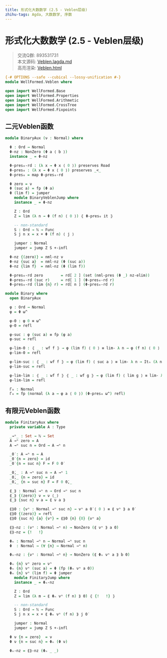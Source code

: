 ```yaml
---
title: 形式化大数数学 (2.5 - Veblen层级)
zhihu-tags: Agda, 大数数学, 序数
---
```


# 形式化大数数学 (2.5 - Veblen层级)

> 交流Q群: 893531731  
> 本文源码: [Veblen.lagda.md](https://github.com/choukh/agda-googology/blob/main/src/WellFormed/Veblen.lagda.md)  
> 高亮渲染: [Veblen.html](https://choukh.github.io/agda-googology/WellFormed.Veblen.html)  

```agda
{-# OPTIONS --safe --cubical --lossy-unification #-}
module WellFormed.Veblen where

open import WellFormed.Base
open import WellFormed.Properties
open import WellFormed.Arithmetic
open import WellFormed.CrossTree
open import WellFormed.Fixpoints
```

## 二元Veblen函数

```agda
module BinaryAux (ν : Normal) where

  Φ : Ord → Normal
  Φ-nz : NonZero (Φ a ⟨ b ⟩)
  instance _ = Φ-nz

  Φ-pres₀-rd : (λ x → Φ x ⟨ 0 ⟩) preserves Road
  Φ-pres₀ : (λ x → Φ x ⟨ 0 ⟩) preserves _<_
  Φ-pres₀ = map Φ-pres₀-rd
```

```agda
  Φ zero = ν
  Φ (suc a) = fp (Φ a)
  Φ (lim f) = jumper
    module BinaryVeblenJump where
    instance _ = Φ-nz

    Z : Ord
    Z = lim (λ n → Φ (f n) ⟨ 0 ⟩) ⦃ Φ-pres₀ it ⦄

    -- non-standard
    S : Ord → ℕ → Func
    S j n x = x + Φ (f n) ⟨ j ⟩

    jumper : Normal
    jumper = jump Z S +-infl
```

```agda
  Φ-nz {(zero)} = nml-nz ν
  Φ-nz {suc a}  = nml-nz (Φ (suc a))
  Φ-nz {lim f}  = nml-nz (Φ (lim f))
```

```agda
  Φ-pres₀-rd zero        = rd[ 2 ] (set (nml-pres (Φ _) nz-elim))
  Φ-pres₀-rd (suc r)     = rd[ 1 ] (Φ-pres₀-rd r)
  Φ-pres₀-rd (lim {n} r) = rd[ n ] (Φ-pres₀-rd r)
```

```agda
module Binary where
  open BinaryAux

  φ : Ord → Normal
  φ = Φ ω^
```

```agda
  φ-0 : φ 0 ≡ ω^
  φ-0 = refl

  φ-suc : φ (suc a) ≡ fp (φ a)
  φ-suc = refl

  φ-lim-0 : ⦃ _ : wf f ⦄ → φ (lim f) ⟨ 0 ⟩ ≡ lim- λ n → φ (f n) ⟨ 0 ⟩
  φ-lim-0 = refl

  φ-lim-suc : ⦃ _ : wf f ⦄ → φ (lim f) ⟨ suc a ⟩ ≡ lim- λ n → Itₙ (λ n x → x + φ (f n) ⟨ suc (φ (lim f) ⟨ a ⟩) ⟩) (suc (φ (lim f) ⟨ a ⟩)) n
  φ-lim-suc = refl

  φ-lim-lim : ⦃ _ : wf f ⦄ ⦃ _ : wf g ⦄ → φ (lim f) ⟨ lim g ⟩ ≡ lim- λ n → φ (lim f) ⟨ g n ⟩
  φ-lim-lim = refl
```

```agda
  Γ₀ : Normal
  Γ₀ = fp (normal (λ a → φ a ⟨ 0 ⟩) (Φ-pres₀ ω^) refl)
```

## 有限元Veblen函数

```agda
module FinitaryAux where
  private variable A : Type
```

```agda
  _→ⁿ_ : Set → ℕ → Set
  A →ⁿ zero = A
  A →ⁿ suc n = Ord → A →ⁿ n
```

```agda
  _0̇ : A →ⁿ n → A
  _0̇ {n = zero} = id
  _0̇ {n = suc n} F = F 0 0̇
```

```agda
  _0̇,_ : A →ⁿ suc n → A →ⁿ 1
  _0̇,_ {n = zero} = id
  _0̇,_ {n = suc n} F = F 0 0̇,_
```

```agda
  ⟪_⟫ : Normal →ⁿ n → Ord →ⁿ suc n
  ⟪_⟫ {(zero)} ν = ν ⟨_⟩
  ⟪_⟫ {suc n} ν a = ⟪ ν a ⟫
```

```agda
  ⟪⟫0 : {νⁿ : Normal →ⁿ suc n} → νⁿ a 0̇ ⟨ 0 ⟩ ≡ ⟪ νⁿ ⟫ a 0̇
  ⟪⟫0 {(zero)} = refl
  ⟪⟫0 {suc n} {a} {νⁿ} = ⟪⟫0 {n} {0} {νⁿ a}
```

```agda
  ⟪⟫-nz : (νⁿ : Normal →ⁿ n) → NonZero (⟪ νⁿ ⟫ a 0̇)
  ⟪⟫-nz = {!   !}
```

```agda
  Φₙ : Normal →ⁿ n → Normal →ⁿ suc n
  Φ  : Normal → (∀ {n} → Normal →ⁿ n)

  Φₙ-nz : {νⁿ : Normal →ⁿ n} → NonZero (⟪ Φₙ νⁿ a ⟫ b 0̇)
```

```agda
  Φₙ {n} νⁿ zero = νⁿ
  Φₙ {n} νⁿ (suc a) = Φ (fp (Φₙ νⁿ a 0̇))
  Φₙ {n} νⁿ (lim f) = Φ jumper
    module FinitaryJump where
    instance _ = Φₙ-nz

    Z : Ord
    Z = lim (λ m → ⟪ Φₙ νⁿ (f n) ⟫ 0̇) ⦃ {!   !} ⦄

    -- non-standard
    S : Ord → ℕ → Func
    S j n x = x + ⟪ Φₙ νⁿ (f n) ⟫ j 0̇

    jumper : Normal
    jumper = jump Z S +-infl
```

```agda
  Φ ν {n = zero}  = ν
  Φ ν {n = suc n} = Φₙ (Φ ν)
```

```agda
  Φₙ-nz = ⟪⟫-nz (Φₙ _ _)
```
